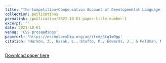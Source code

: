 ```yaml
---
title: "The Competition–Compensation Account of Developmental Language Disorder"
collection: publications
permalink: /publication/2022-10-01-paper-title-number-1
excerpt: ''
date: 2021-10-01
venue: 'CSS proceedings'
paperurl: 'https://escholarship.org/uc/item/8tq1m9gp'
citation: 'Harmon, Z., Barak, L., Shafto, P., Edwards, J., & Feldman, N. (2021). Making Heads or Tails of it: A Competition–Compensation Account of Morphological Deficits in Language Impairment. Proceedings of the Annual Conference of the Cognitive Science Society, 43, 1872–1878.'
---
```


[Download paper here](https://escholarship.org/uc/item/8tq1m9gp)

